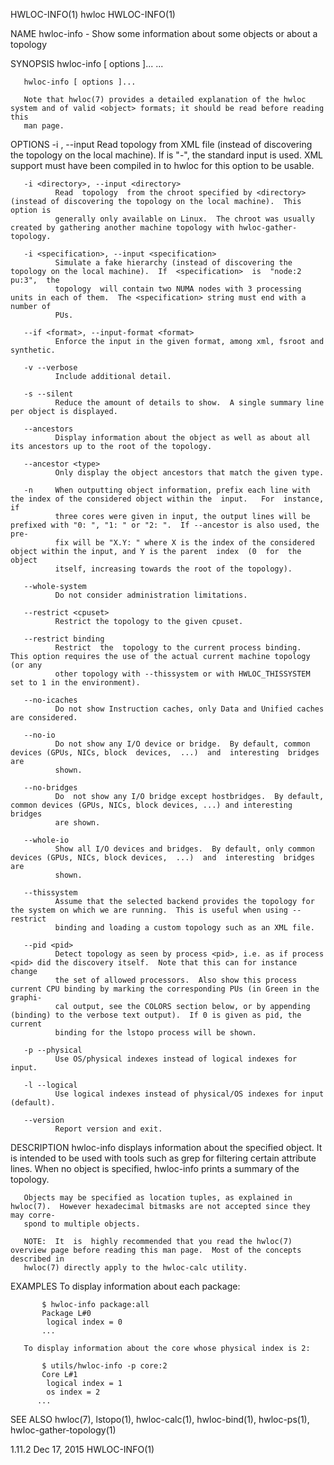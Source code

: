 HWLOC-INFO(1)                                                          hwloc                                                         HWLOC-INFO(1)

NAME
       hwloc-info - Show some information about some objects or about a topology

SYNOPSIS
       hwloc-info [ options ]...  <object>...

       hwloc-info [ options ]...

       Note that hwloc(7) provides a detailed explanation of the hwloc system and of valid <object> formats; it should be read before reading this
       man page.

OPTIONS
       -i <file>, --input <file>
              Read topology from XML file <file> (instead of discovering the topology on the local machine).  If <file> is "-", the standard input
              is used.  XML support must have been compiled in to hwloc for this option to be usable.

       -i <directory>, --input <directory>
              Read  topology  from the chroot specified by <directory> (instead of discovering the topology on the local machine).  This option is
              generally only available on Linux.  The chroot was usually created by gathering another machine topology with hwloc-gather-topology.

       -i <specification>, --input <specification>
              Simulate a fake hierarchy (instead of discovering the topology on the local machine).  If  <specification>  is  "node:2  pu:3",  the
              topology  will contain two NUMA nodes with 3 processing units in each of them.  The <specification> string must end with a number of
              PUs.

       --if <format>, --input-format <format>
              Enforce the input in the given format, among xml, fsroot and synthetic.

       -v --verbose
              Include additional detail.

       -s --silent
              Reduce the amount of details to show.  A single summary line per object is displayed.

       --ancestors
              Display information about the object as well as about all its ancestors up to the root of the topology.

       --ancestor <type>
              Only display the object ancestors that match the given type.

       -n     When outputting object information, prefix each line with the index of the considered object within the  input.   For  instance,  if
              three cores were given in input, the output lines will be prefixed with "0: ", "1: " or "2: ".  If --ancestor is also used, the pre‐
              fix will be "X.Y: " where X is the index of the considered object within the input, and Y is the parent  index  (0  for  the  object
              itself, increasing towards the root of the topology).

       --whole-system
              Do not consider administration limitations.

       --restrict <cpuset>
              Restrict the topology to the given cpuset.

       --restrict binding
              Restrict  the  topology to the current process binding.  This option requires the use of the actual current machine topology (or any
              other topology with --thissystem or with HWLOC_THISSYSTEM set to 1 in the environment).

       --no-icaches
              Do not show Instruction caches, only Data and Unified caches are considered.

       --no-io
              Do not show any I/O device or bridge.  By default, common devices (GPUs, NICs, block  devices,  ...)  and  interesting  bridges  are
              shown.

       --no-bridges
              Do  not show any I/O bridge except hostbridges.  By default, common devices (GPUs, NICs, block devices, ...) and interesting bridges
              are shown.

       --whole-io
              Show all I/O devices and bridges.  By default, only common devices (GPUs, NICs, block devices,  ...)  and  interesting  bridges  are
              shown.

       --thissystem
              Assume that the selected backend provides the topology for the system on which we are running.  This is useful when using --restrict
              binding and loading a custom topology such as an XML file.

       --pid <pid>
              Detect topology as seen by process <pid>, i.e. as if process <pid> did the discovery itself.  Note that this can for instance change
              the set of allowed processors.  Also show this process current CPU binding by marking the corresponding PUs (in Green in the graphi‐
              cal output, see the COLORS section below, or by appending (binding) to the verbose text output).  If 0 is given as pid, the  current
              binding for the lstopo process will be shown.

       -p --physical
              Use OS/physical indexes instead of logical indexes for input.

       -l --logical
              Use logical indexes instead of physical/OS indexes for input (default).

       --version
              Report version and exit.

DESCRIPTION
       hwloc-info  displays  information  about  the  specified  object.   It is intended to be used with tools such as grep for filtering certain
       attribute lines.  When no object is specified, hwloc-info prints a summary of the topology.

       Objects may be specified as location tuples, as explained in hwloc(7).  However hexadecimal bitmasks are not accepted since they may corre‐
       spond to multiple objects.

       NOTE:  It  is  highly recommended that you read the hwloc(7) overview page before reading this man page.  Most of the concepts described in
       hwloc(7) directly apply to the hwloc-calc utility.

EXAMPLES
       To display information about each package:

           $ hwloc-info package:all
           Package L#0
            logical index = 0
           ...

       To display information about the core whose physical index is 2:

           $ utils/hwloc-info -p core:2
           Core L#1
            logical index = 1
            os index = 2
          ...

SEE ALSO
       hwloc(7), lstopo(1), hwloc-calc(1), hwloc-bind(1), hwloc-ps(1), hwloc-gather-topology(1)

1.11.2                                                             Dec 17, 2015                                                      HWLOC-INFO(1)
